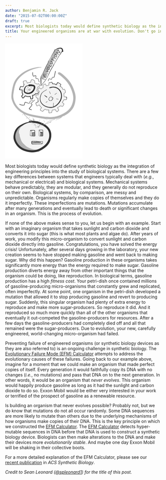 ```yaml
---
author: Benjamin R. Jack
date: "2015-07-02T00:00:00Z"
draft: true
excerpt: Most biologists today would define synthetic biology as the integration...
title: Your engineered organisms are at war with evolution. Don't go in unprepared.
---
```


<img src="/assets/efm-calc-500x743-2x.jpg" width="250" height="371" alt="A broken synthetic biology device" />

Most biologists today would define synthetic biology as the integration of engineering principles into the study of biological systems. There are a few key differences between systems that engineers typically deal with (_e.g._, mechanical or electrical) and biological systems. Mechanical systems behave predictably, they are modular, and they generally do not reproduce on their own. Biological systems, by comparison, are messy and unpredictable. Organisms regularly make copies of themselves and they do it imperfectly. These imperfections are mutations. Mutations accumulate after many generations and eventually lead to death or significant changes in an organism. This is the process of evolution.

If none of the above makes sense to you, let us begin with an example. Start with an imaginary organism that takes sunlight and carbon dioxide and converts it into sugar (this is what most plants and algae do). After years of work, you modify this micro-organism to convert sunlight and carbon dioxide directly into gasoline. Congratulations, you have solved the energy crisis! Unfortunately, after several days growing in the laboratory, your new creation seems to have stopped making gasoline and went back to making sugar. Why did this happen? Gasoline production in these organisms takes significantly more energy than the energy required to make sugar. Gasoline production diverts energy away from other important things that the organism could be doing, like reproduction. In biological terms, gasoline production has a high _fitness cost_. Your petri-dish once contained millions of gasoline-producing micro-organisms that constantly grew and replicated, often imperfectly. At some point, one organism in the petri-dish developed a mutation that allowed it to stop producing gasoline and revert to producing sugar. Suddenly, this singular organism had plenty of extra energy to reproduce and make more sugar-producers. So reproduce it did. And it reproduced so much more quickly than all of the other organisms that eventually it out-competed the gasoline-producers for resources. After a few days the gasoline-producers had completely died off and all that remained were the sugar-producers. Due to evolution, your new, carefully engineered, world-changing micro-organism had failed.

Preventing failure of engineered organisms (or synthetic biology devices as they are also referred to) is an ongoing challenge in synthetic biology. The [Evolutionary Failure Mode (EFM) Calculator](http://barricklab.org/efm) attempts to address the evolutionary causes of these failures. Going back to our example above, imagine for a moment that we could make an organism that made perfect copies of itself. Every generation it would faithfully copy its DNA with no changes (_i.e._, no mutations) and pass that DNA on to the next generation. In other words, it would be an organism that _never evolves_. This organism would happily produce gasoline as long as it had the sunlight and carbon dioxide to do so. Exxon Mobil would be either very interested in your work or terrified of the prospect of gasoline as a renewable resource. 

Is building an organism that never evolves possible? Probably not, but we do know that mutations do not all occur randomly. Some DNA sequences are more likely to mutate than others due to the underlying mechanisms of how organisms make copies of their DNA. This is the key principle on which we constructed the [EFM Calculator](http://barricklab.org/efm). The [EFM Calculator](http://barricklab.org/efm) detects hyper-mutable sequences in DNA before that DNA is used to construct a synthetic biology device. Biologists can then make alterations to the DNA and make their devices more _evolutionarily stable_. And maybe one day Exxon Mobil will be shaking in their collective boots. 

For a more detailed explanation of the EFM Calculator, please see our [recent publication](https://dx.doi.org/10.1021/acssynbio.5b00068) in _ACS Synthetic Biology_.

_Credit to Sean Leonard ([@spleonard1](http://twitter.com/spleonard1)) for the title of this post._